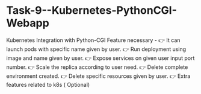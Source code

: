 # Task-9--Kubernetes-PythonCGI-Webapp
Kubernetes Integration with Python-CGI
Feature necessary -
👉 It can launch pods with specific name given by user. 
👉 Run deployment using image and name given by user. 
👉 Expose services on given user input port number. 
👉 Scale the replica according to user need. 
👉 Delete complete environment created. 
👉 Delete specific resources given by user. 
👉 Extra features related to k8s ( Optional) 
